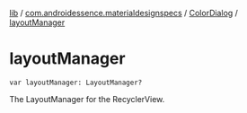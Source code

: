 [lib](../../index.md) / [com.androidessence.materialdesignspecs](../index.md) / [ColorDialog](index.md) / [layoutManager](./layout-manager.md)

# layoutManager

`var layoutManager: LayoutManager?`

The LayoutManager for the RecyclerView.

